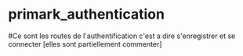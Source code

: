 # primark_authentication
#Ce sont les routes de l'authentification c'est a dire s'enregistrer et se connecter 
[elles sont partiellement commenter]
